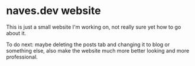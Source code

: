 # naves.dev website
This is just a small website I'm working on, not really sure yet how to go about it.

To do next: maybe deleting the posts tab and changing it to blog or something else, also make the website much more better looking and more professional.
